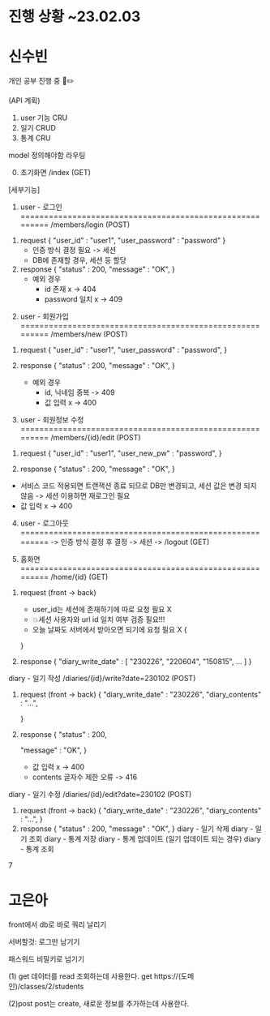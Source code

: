 <h1>진행 상황 ~23.02.03</h1>

# 신수빈

개인 공부 진행 중 📖✏️

(API 계획)

1. user 기능 CRU
2. 일기 CRUD
3. 통계 CRU

model 정의해야함
라우팅

0. 초기화면
   /index (GET)

[세부기능]

1. user - 로그인 =========================================================
   /members/login (POST)

1) request
   {
   "user_id" : "user1",
   "user_password" : "password"
   }
   - 인증 방식 결정 필요 -> 세션
   - DB에 존재할 경우, 세션 등 할당
2) response
   {
   "status" : 200,
   "message" : "OK",
   }
   - 예외 경우
     - id 존재 x -> 404
     - password 일치 x -> 409

2. user - 회원가입 =========================================================
   /members/new (POST)

1) request
   {
   "user_id" : "user1",
   "user_password" : "password",
   }

2) response
   {
   "status" : 200,
   "message" : "OK",
   }
   - 예외 경우
     - id, 닉네임 중복 -> 409
     - 값 입력 x -> 400

3. user - 회원정보 수정 =========================================================
   /members/{id}/edit (POST)

1) request
   {
   "user_id" : "user1",
   "user_new_pw" : "password",
   }

2. response
   {
   "status" : 200,
   "message" : "OK",
   }

- 서비스 코드 적용되면 트랜잭션 종료 되므로 DB만 변경되고,
  세션 값은 변경 되지 않음 -> 세션 이용하면 재로그인 필요
- 값 입력 x -> 400

4. user - 로그아웃 =========================================================
   -> 인증 방식 결정 후 결정 -> 세션 -> /logout (GET)

5. 홈화면 =========================================================
   /home/{id} (GET)

1) request (front -> back)

   - user_id는 세션에 존재하기에 따로 요청 필요 X
   - 💥세션 사용자와 url id 일치 여부 검증 필요!!!
   - 오늘 날짜도 서버에서 받아오면 되기에 요청 필요 X
     {

   }

2) response
   {
   "diary_write_date" :
   [
   "230226", "220604", "150815", ...
   ]
   }

diary - 일기 작성
/diaries/{id}/write?date=230102 (POST)

1. request (front -> back)
   {
   "diary_write_date" : "230226",
   "diary_contents" : "...",
      <!-- 백에서 리퀘스트 오류없이 받으면 모델에 데이터 전달 -->
   }
2. response
   {
   "status" : 200,
      <!-- 프론트에서 200코드 받으면, loading.html 띄워주기 -->

   "message" : "OK",
   }

   - 값 입력 x -> 400
   - contents 글자수 제한 오류 -> 416

diary - 일기 수정
/diaries/{id}/edit?date=230102 (POST)

<!-- 동시에, front에서 쿼리 날리기 -> 조회 정보 -> 출력 -->

1. request (front -> back)
   {
   "diary_write_date" : "230226",
   "diary_contents" : "...",
      <!-- 백에서 리퀘스트 오류없이 받으면 모델에 데이터 전달 -->
   }
2. response
   {
   "status" : 200,
   <!-- 프론트에서 200코드 받으면, loading.html 띄워주기 -->
   "message" : "OK",
   }
   diary - 일기 삭제
   diary - 일기 조회
   diary - 통계 저장
   diary - 통계 업데이트 (일기 업데이트 되는 경우)
   diary - 통계 조회

7

# 고은아

front에서 db로 바로 쿼리 날리기

서버할것: 로그만 남기기 

패스워드 비밀키로 넘기기

(1) get
데이터를 read 조회하는데 사용한다.
get https://(도메인)/classes/2/students  

(2)post
post는 create, 새로운 정보를 추가하는데 사용한다.
